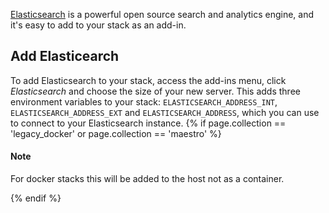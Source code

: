 

[Elasticsearch](http://www.elasticsearch.org/) is a powerful open source search and analytics engine, and it's easy to add to your stack as an add-in.

## Add Elasticearch
To add Elasticsearch to your stack, access the add-ins menu, click _Elasticsearch_ and choose the size of your new server. This adds three environment variables to your stack: `ELASTICSEARCH_ADDRESS_INT`, `ELASTICSEARCH_ADDRESS_EXT` and `ELASTICSEARCH_ADDRESS`, which you can use to connect to your Elasticsearch instance.
{% if page.collection == 'legacy_docker' or page.collection == 'maestro' %}

#### Note
<div class="notice notice-danger">
	<p>For docker stacks this will be added to the host not as a container.</p>
</div>
{% endif %}